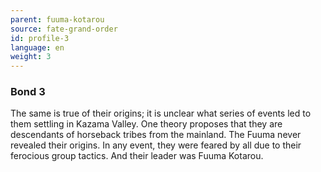 ```yaml
---
parent: fuuma-kotarou
source: fate-grand-order
id: profile-3
language: en
weight: 3
---
```


### Bond 3

The same is true of their origins; it is unclear what series of events led to them settling in Kazama Valley. One theory proposes that they are descendants of horseback tribes from the mainland.
The Fuuma never revealed their origins. In any event, they were feared by all due to their ferocious group tactics. And their leader was Fuuma Kotarou.
